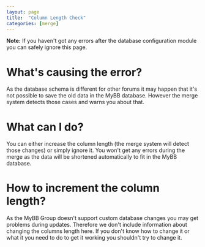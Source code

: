 ```yaml
---
layout: page
title:  "Column Length Check"
categories: [merge]
---
```


**Note:** If you haven't got any errors after the database configuration module you can safely ignore this page.

# What's causing the error?

As the database schema is different for other forums it may happen that it's not possible to save the old data in the MyBB database. However the merge system detects those cases and warns you about that.

# What can I do?

You can either increase the column length (the merge system will detect those changes) or simply ignore it. You won't get any errors during the merge as the data will be shortened automatically to fit in the MyBB database.

# How to increment the column length?

As the MyBB Group doesn't support custom database changes you may get problems during updates. Therefore we don't include information about changing the columns length here. If you don't know how to change it or what it you need to do to get it working you shouldn't try to change it.